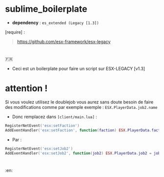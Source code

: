 # sublime_boilerplate

- __dependency__ : ``es_extended (Legacy [1.3])``

[require] :

> https://github.com/esx-framework/esx-legacy

#

:fr:

- Ceci est un boilerplate pour faire un script sur ESX-LEGACY [v1.3] 

# attention !
Si vous voulez utilisez le doublejob vous aurez sans doute besoin de faire des modifications comme par exemple exemple : ``ESX.PlayerData.job2.name`` 
- Donc remplacez dans ``[client/main.lua]`` :
```lua
RegisterNetEvent('esx:setFaction')
AddEventHandler('esx:setFaction', function(faction) ESX.PlayerData.faction = faction end)
```
- Par :
```lua
RegisterNetEvent('esx:setJob2')
AddEventHandler('esx:setJob2', function(job2) ESX.PlayerData.job2 = job2 end)
```

#

:en:

#